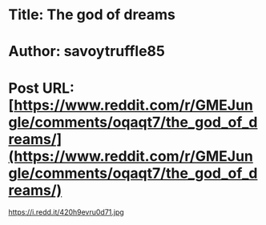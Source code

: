 # Title: The god of dreams
# Author: savoytruffle85
# Post URL: [https://www.reddit.com/r/GMEJungle/comments/oqaqt7/the_god_of_dreams/](https://www.reddit.com/r/GMEJungle/comments/oqaqt7/the_god_of_dreams/)


https://i.redd.it/420h9evru0d71.jpg